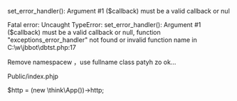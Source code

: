 set_error_handler(): Argument #1 ($callback) must be a valid callback or nul


Fatal error: Uncaught TypeError: set_error_handler(): Argument #1 ($callback) must be a valid callback or null, function "exceptions_error_handler" not found or invalid function name in C:\w\jbbot\dbtst.php:17



Remove namespacew  ，use fullname class patyh zo ok...



Public/index.phjp



$http = (new \think\App())->http;

